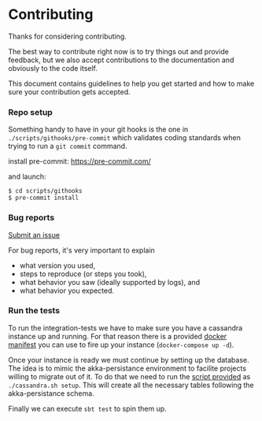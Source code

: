 # Contributing
Thanks for considering contributing.

The best way to contribute right now is to try things out and provide feedback,
but we also accept contributions to the documentation and obviously to the
code itself.

This document contains guidelines to help you get started and how to make sure
your contribution gets accepted.

### Repo setup
Something handy to have in your git hooks is the one in `./scripts/githooks/pre-commit`
which validates coding standards when trying to run a `git commit` command.

install pre-commit: https://pre-commit.com/

and launch:
```shell
$ cd scripts/githooks
$ pre-commit install
```

### Bug reports

[Submit an issue](https://github.com/ffakenz/zio-actors-shardcake/issues/new)

For bug reports, it's very important to explain
* what version you used,
* steps to reproduce (or steps you took),
* what behavior you saw (ideally supported by logs), and
* what behavior you expected.

### Run the tests
To run the integration-tests we have to make sure you have a cassandra instance up and running.
For that reason there is a provided [docker manifest](./docker/docker-compose.yml) you can use to fire up your instance (`docker-compose up -d`).

Once your instance is ready we must continue by setting up the database.
The idea is to mimic the akka-persistance environment to facilite projects willing to migrate out of it.
To do that we need to run the [script provided](./scripts/cassandra.sh) as `./cassandra.sh setup`.
This will create all the necessary tables following the akka-persistance schema.

Finally we can execute `sbt test` to spin them up.
